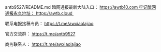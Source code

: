 antb9527/README.md
暗网通报最新大陆入口： https://awtb10.com 牢记暗网通报永久地址： https://awtb.cloud 

联系电报接稿专员： https://t.me/awxiaolajiao

官方交流群： https://t.me/antb9527

商务联系人： https://t.me/awxiaolajiao
